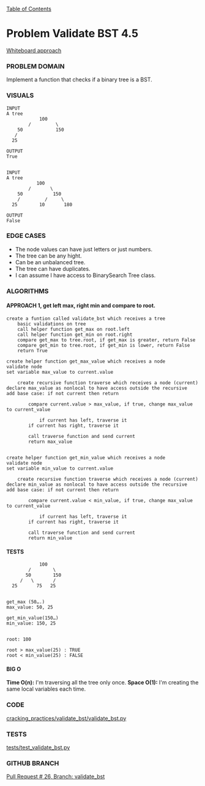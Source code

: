 [Table of Contents](../../README.md)


# Problem Validate BST 4.5

[Whiteboard approach](https://docs.google.com/document/d/1wfEgqLhknxqgjuOXv3Hw_caKXiCHAKNEU_hyHbfcbiw/edit?usp=sharing)

### PROBLEM DOMAIN
Implement a function that checks if a binary tree is a BST.

### VISUALS
```
INPUT
A tree
            100
	    /         \
	50	          150
   /
  25

OUTPUT
True


INPUT
A tree
           100
	    /       \
	50	         150
    /         /     \
  25        10       180

OUTPUT
False
```


### EDGE CASES
- The node values can have just letters or just numbers.
- The tree can be any hight.
- Can be an unbalanced tree.
- The tree can have duplicates.
- I can assume I have access to BinarySearch Tree class.



### ALGORITHMS

#### APPROACH 1,  get left max, right min and compare to root.

```
create a funtion called validate_bst which receives a tree
	basic validations on tree
	call helper function get_max on root.left
	call helper function get_min on root.right
	compare get_max to tree.root, if get_max is greater, return False
	compare get_min to tree.root, if get_min is lower, return False
	return True

create helper function get_max_value which receives a node
validate node
set variable max_value to current.value

	create recursive function traverse which receives a node (current)
declare max_value as nonlocal to have access outside the recursive
add base case: if not current then return

		compare current.value > max_value, if true, change max_value to current_value

			if current has left, traverse it
		if current has right, traverse it

		call traverse function and send current
		return max_value


create helper function get_min_value which receives a node
validate node
set variable min_value to current.value

	create recursive function traverse which receives a node (current)
declare min_value as nonlocal to have access outside the recursive
add base case: if not current then return

		compare current.value < min_value, if true, change max_value to current_value

			if current has left, traverse it
		if current has right, traverse it

		call traverse function and send current
		return min_value

```


#### TESTS
```
            100
	    /        \
	   50	     150
     /   \       /
  25	   75	25


get_max (50….)
max_value: 50, 25

get_min_value(150…)
min_value: 150, 25


root: 100

root > max_value(25) : TRUE
root < min_value(25) : FALSE
```


#### BIG O
**Time O(n):** I'm traversing all the tree only once.
**Space O(1):** I'm creating the same local variables each time.

### CODE
[cracking_practices/validate_bst/validate_bst.py](validate_bst.py)


### TESTS
[tests/test_validate_bst.py](../../tests/test_validate_bst.py)

### GITHUB BRANCH

[Pull Request # 26, Branch: validate_bst](https://github.com/ilealm/cracking-practices/pull/26)

